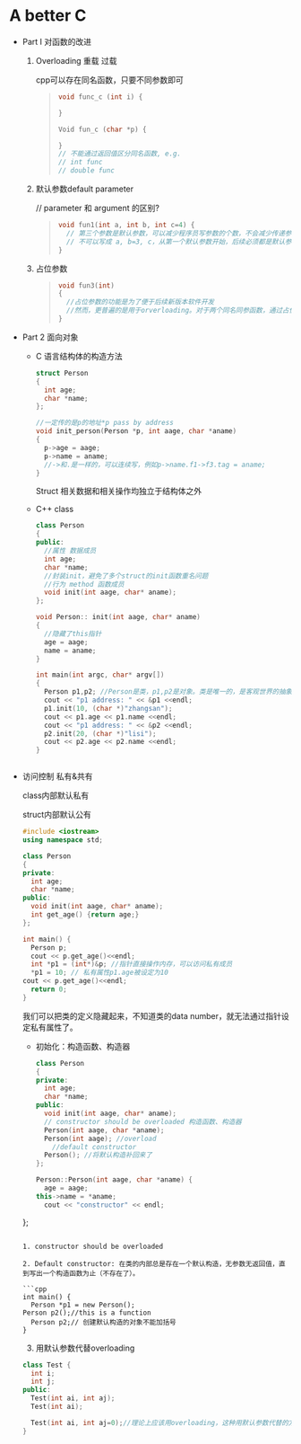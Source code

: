 # A better C

+ Part I 对函数的改进

  1. Overloading 重载 过载

     cpp可以存在同名函数，只要不同参数即可

     > ``` cpp
     > void func_c (int i) {
     > 
     > }
     > 
     > Void fun_c (char *p) {
     > 
     > }
     > // 不能通过返回值区分同名函数, e.g.
     > // int func
     > // double func
     > ```

  2. 默认参数default parameter

     // parameter 和 argument 的区别?

     > ```cpp
     > void fun1(int a, int b, int c=4) {
     >   // 第三个参数是默认参数，可以减少程序员写参数的个数，不会减少传递参数的个数
     >   // 不可以写成 a, b=3, c，从第一个默认参数开始，后续必须都是默认参数
     > }
     > ```

  3. 占位参数

     > ```cpp
     > void fun3(int)
     > {
     >   //占位参数的功能是为了便于后续新版本软件开发
     >   //然而，更普遍的是用于orverloading。对于两个同名同参函数，通过占位参数对两个函数进行区分
     > }
     > ```

+ Part 2 面向对象

  - C 语言结构体的构造方法

    ```cpp
    struct Person
    {
      int age;
      char *name;
    };
    
    //一定传的是p的地址*p pass by address
    void init_person(Person *p, int aage, char *aname)
    {
      p->age = aage;
      p->name = aname;
      //->和.是一样的，可以连续写，例如p->name.f1->f3.tag = aname;
    }
    
    ```

    Struct 相关数据和相关操作均独立于结构体之外

  - C++ class

    ```cpp
    class Person
    {
    public:
      //属性 数据成员
      int age;
      char *name;
      //封装init，避免了多个struct的init函数重名问题
      //行为 method 函数成员
      void init(int aage, char* aname);
    };
    
    void Person:: init(int aage, char* aname)
    {
      //隐藏了this指针
      age = aage;
      name = aname;
    }
    
    int main(int argc, char* argv[])
    {
      Person p1,p2; //Person是类，p1,p2是对象。类是唯一的，是客观世界的抽象；对象是无穷多的，是客观存在的
      cout << "p1 address: " << &p1 <<endl;
      p1.init(10, (char *)"zhangsan");
      cout << p1.age << p1.name <<endl;
      cout << "p1 address: " << &p2 <<endl;
      p2.init(20, (char *)"lisi");
      cout << p2.age << p2.name <<endl;
    }
  ```
  
- 访问控制 私有&共有
  
  class内部默认私有
  
  struct内部默认公有
  
    ```cpp
    #include <iostream>
    using namespace std;
    
    class Person
    {
    private:
      int age;
      char *name;
  public:
      void init(int aage, char* aname);
      int get_age() {return age;}
    };
    
    int main() {
      Person p;
      cout << p.get_age()<<endl;
      int *p1 = (int*)&p; //指针直接操作内存，可以访问私有成员
      *p1 = 10; // 私有属性p1.age被设定为10
    cout << p.get_age()<<endl;
      return 0;
  }
    ```

    我们可以把类的定义隐藏起来，不知道类的data number，就无法通过指针设定私有属性了。
  
  - 初始化：构造函数、构造器
  
    ```cpp
    class Person
    {
    private:
      int age;
      char *name;
    public:
      void init(int aage, char* aname);
      // constructor should be overloaded 构造函数、构造器
      Person(int aage, char *aname);
      Person(int aage); //overload
    	//default constructor
      Person(); //将默认构造补回来了
    };
    
    Person::Person(int aage, char *aname) {
      age = aage;
    this->name = *aname;
      cout << "constructor" << endl;
  };
    ```

    1. constructor should be overloaded 
  
    2. Default constructor: 在类的内部总是存在一个默认构造，无参数无返回值，直到写出一个构造函数为止（不存在了）。
  
    ```cpp
    int main() {
      Person *p1 = new Person();
    Person p2();//this is a function
      Person p2;// 创建默认构造的对象不能加括号
  }
    ```
  
    3. 用默认参数代替overloading
  
    ```cpp
    class Test {
      int i;
      int j;
    public:
      Test(int ai, int aj);
      Test(int ai);
    
      Test(int ai, int aj=0);//理论上应该用overloading，这种用默认参数代替的方法也可以使用
    }
    ```
  
    